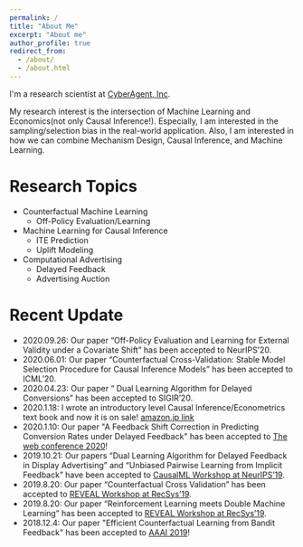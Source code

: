 ```yaml
---
permalink: /
title: "About Me"
excerpt: "About me"
author_profile: true
redirect_from:
  - /about/
  - /about.html
---
```


I'm a research scientist at [CyberAgent, Inc](https://www.cyberagent.co.jp/).

My research interest is the intersection of Machine Learning and Economics(not only Causal Inference!).
Especially, I am interested in the sampling/selection bias in the real-world application. Also, I am interested in how we can combine Mechanism Design, Causal Inference, and Machine Learning.

Research Topics
======
- Counterfactual Machine Learning
  - Off-Policy Evaluation/Learning
- Machine Learning for Causal Inference
  - ITE Prediction
  - Uplift Modeling
- Computational Advertising
  - Delayed Feedback
  - Advertising Auction

Recent Update
======
- 2020.09.26: Our paper “Off-Policy Evaluation and Learning for External Validity under a Covariate Shift” has been accepted to NeurIPS’20.
- 2020.06.01: Our paper “Counterfactual Cross-Validation: Stable Model Selection Procedure for Causal Inference Models” has been accepted to ICML’20.
- 2020.04.23: Our paper “ Dual Learning Algorithm for Delayed Conversions” has been accepted to SIGIR’20.
- 2020.1.18: I wrote an introductory level Causal Inference/Econometrics text book and now it is on sale! [amazon.jp link](https://www.amazon.co.jp/%E5%8A%B9%E6%9E%9C%E6%A4%9C%E8%A8%BC%E5%85%A5%E9%96%80%E3%80%9C%E6%AD%A3%E3%81%97%E3%81%84%E6%AF%94%E8%BC%83%E3%81%AE%E3%81%9F%E3%82%81%E3%81%AE%E5%9B%A0%E6%9E%9C%E6%8E%A8%E8%AB%96-%E8%A8%88%E9%87%8F%E7%B5%8C%E6%B8%88%E5%AD%A6%E3%81%AE%E5%9F%BA%E7%A4%8E-%E5%AE%89%E4%BA%95-%E7%BF%94%E5%A4%AA/dp/4297111179?SubscriptionId=AKIAIHYXPGYB4QUPIASQ&tag=housecat442-22&linkCode=xm2&camp=2025&creative=165953&creativeASIN=4297111179)
- 2020.1.10: Our paper "A Feedback Shift Correction in Predicting Conversion Rates under Delayed Feedback" has been accepted to [The web conference 2020](https://www2020.thewebconf.org/)!
- 2019.10.21: Our papers “Dual Learning Algorithm for Delayed Feedback in Display Advertising” and “Unbiased Pairwise Learning from Implicit Feedback” have been accepted to [CausalML Workshop at NeurIPS’19](http://tripods.cis.cornell.edu/neurips19_causalml/).
- 2019.8.20: Our paper “Counterfactual Cross Validation” has been accepted to [REVEAL Workshop at RecSys’19](https://sites.google.com/view/reveal2019/home?authuser=0).
- 2019.8.20: Our paper “Reinforcement Learning meets Double Machine Learning” has been accepted to [REVEAL Workshop at RecSys’19](https://sites.google.com/view/reveal2019/home?authuser=0).
- 2018.12.4: Our paper "Efficient Counterfactual Learning from Bandit Feedback" has been accepted to [AAAI 2019](https://aaai.org/Conferences/AAAI-19/)!
